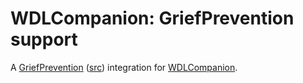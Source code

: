 # WDLCompanion: GriefPrevention support

A [GriefPrevention](https://www.spigotmc.org/resources/griefprevention.1884/) ([src](https://github.com/ryanhamshire/GriefPrevention)) integration for [WDLCompanion](https://github.com/Pokechu22/WorldDownloader-Serverside-Companion).